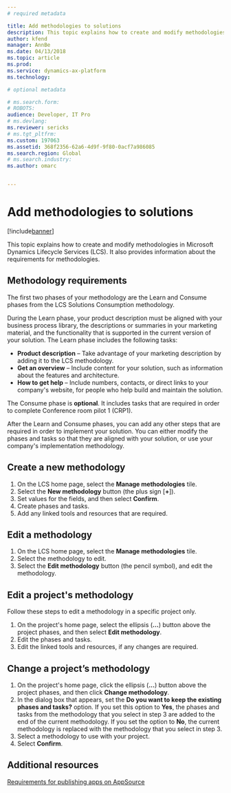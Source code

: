 ```yaml
---
# required metadata

title: Add methodologies to solutions
description: This topic explains how to create and modify methodologies in Microsoft Dynamics Lifecycle Services (LCS). It also provides information about the requirements for methodologies.
author: kfend
manager: AnnBe
ms.date: 04/13/2018
ms.topic: article
ms.prod: 
ms.service: dynamics-ax-platform
ms.technology: 

# optional metadata

# ms.search.form: 
# ROBOTS: 
audience: Developer, IT Pro
# ms.devlang: 
ms.reviewer: sericks
# ms.tgt_pltfrm: 
ms.custom: 197063
ms.assetid: 368f2356-62a6-4d9f-9f80-0acf7a986085
ms.search.region: Global
# ms.search.industry: 
ms.author: omarc


---
```


# Add methodologies to solutions

[!include[banner](../includes/banner.md)]

This topic explains how to create and modify methodologies in Microsoft Dynamics Lifecycle Services (LCS). It also provides information about the requirements for methodologies.

Methodology requirements
------------------------

The first two phases of your methodology are the Learn and Consume phases from the LCS Solutions Consumption methodology. 

During the Learn phase, your product description must be aligned with your business process library, the descriptions or summaries in your marketing material, and the functionality that is supported in the current version of your solution. The Learn phase includes the following tasks:

-   **Product description** – Take advantage of your marketing description by adding it to the LCS methodology.
-   **Get an overview** – Include content for your solution, such as information about the features and architecture.
-   **How to get help** – Include numbers, contacts, or direct links to your company's website, for people who help build and maintain the solution.

The Consume phase is **optional**. It includes tasks that are required in order to complete Conference room pilot 1 (CRP1). 


After the Learn and Consume phases, you can add any other steps that are required in order to implement your solution. You can either modify the phases and tasks so that they are aligned with your solution, or use your company's implementation methodology.

## Create a new methodology
1.  On the LCS home page, select the **Manage methodologies** tile.
2.  Select the **New methodology** button (the plus sign [**+**]).
3.  Set values for the fields, and then select **Confirm**.
4.  Create phases and tasks.
5.  Add any linked tools and resources that are required.

## Edit a methodology
1.  On the LCS home page, select the **Manage methodologies** tile.
2.  Select the methodology to edit.
3.  Select the **Edit methodology** button (the pencil symbol), and edit the methodology.

## Edit a project's methodology
Follow these steps to edit a methodology in a specific project only.

1.  On the project's home page, select the ellipsis (**...**) button above the project phases, and then select **Edit methodology**.
2.  Edit the phases and tasks.
3.  Edit the linked tools and resources, if any changes are required.

## Change a project’s methodology
1.  On the project's home page, click the ellipsis (**...**) button above the project phases, and then click **Change methodology**.
2.  In the dialog box that appears, set the **Do you want to keep the existing phases and tasks?** option. If you set this option to **Yes**, the phases and tasks from the methodology that you select in step 3 are added to the end of the current methodology. If you set the option to **No**, the current methodology is replaced with the methodology that you select in step 3.
3.  Select a methodology to use with your project.
4.  Select **Confirm**.


Additional resources
--------

[Requirements for publishing apps on AppSource](lcs-solutions-app-source.md)
